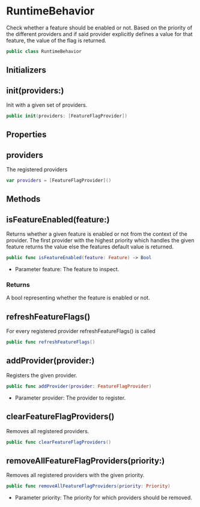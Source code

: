 # RuntimeBehavior

Check whether a feature should be enabled or not. Based on the priority of the different providers and if said provider explicitly defines a value for that feature, the value of the flag is returned.

``` swift
public class RuntimeBehavior
```

## Initializers

## init(providers:)

Init with a given set of providers.

``` swift
public init(providers: [FeatureFlagProvider])
```

## Properties

## providers

The registered providers

``` swift
var providers = [FeatureFlagProvider]()
```

## Methods

## isFeatureEnabled(feature:)

Returns whether a given feature is enabled or not from the context of the provider.
The first provider with the highest priority which handles the given feature returns the value else the features default value is returned.

``` swift
public func isFeatureEnabled(feature: Feature) -> Bool
```

  - Parameter feature: The feature to inspect.

### Returns

A bool representing whether the feature is enabled or not.

## refreshFeatureFlags()

For every registered provider refreshFeatureFlags() is called

``` swift
public func refreshFeatureFlags()
```

## addProvider(provider:)

Registers the given provider.

``` swift
public func addProvider(provider: FeatureFlagProvider)
```

  - Parameter provider: The provider to register.

## clearFeatureFlagProviders()

Removes all registered providers.

``` swift
public func clearFeatureFlagProviders()
```

## removeAllFeatureFlagProviders(priority:)

Removes all registered providers with the given priority.

``` swift
public func removeAllFeatureFlagProviders(priority: Priority)
```

  - Parameter priority: The priority for which providers should be removed.
